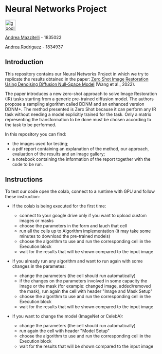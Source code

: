 # Neural Networks Project

<a href="https://colab.research.google.com/drive/1FGNRza91UraR57K0O89zJTVyF6FvWtJq"><img src="https://colab.research.google.com/assets/colab-badge.svg" alt="google colab logo" height=35px></a>

[Andrea Mazzitelli](https://www.linkedin.com/in/andrea-mazzitelli/) - 1835022

[Andrea Rodriguez](https://www.linkedin.com/in/andrea-rod/) - 1834937

## Introduction
This repository contains our Neural Networks Project in which we try to replicate the results obtained in the paper: [Zero Shot Image Restoration Using Denoising Diffusion Null-Space Model](https://arxiv.org/pdf/2212.00490.pdf) (Wang et al., 2022).

The paper introduces a new zero-shot approach to solve Image Restoration (IR) tasks starting from a generic pre-trained diffusion model. The authors propose a sampling algorithm called DDNM and an enhanced version DDNM+.
The method presented is Zero Shot because it can perform any IR task without needing a model explicitly trained for the task. Only a matrix representing the transformation to be done must be chosen according to the task to be performed.

In this repository you can find:
- the images used for testing;
- a pdf report containing an explanation of the method, our approach, evaluation of the results and an image gallery;
- a notebook containing the information of the report together with the code to be run.

## Instructions

To test our code open the colab, connect to a runtime with GPU and follow these instruction:

- If the colab is being executed for the first time:
  - connect to your google drive only if you want to upload custom images or masks
  - choose the parameters in the form and lauch that cell
  - run all the cells up to Algorithm implementation (it may take some minutes to download the pre-trained models)
  - choose the algorithm to use and run the corresponding cell in the Execution block
  - wait for the results that will be shown compared to the input image

- If you already run any algorithm and want to run again with some changes in the parametes:
  - change the parameters (the cell should run automatically)
  - if the changes on the parameters involved in some capacity the image or the mask (for example: changed image, added/removed the mask), run again the cell with header "Image and Mask Setup"
  - choose the algorithm to use and run the corresponding cell in the Execution block
  - wait for the results that will be shown compared to the input image

- If you want to change the model (ImageNet or CelebA):
  - change the parameters (the cell should run automatically)
  - run again the cell with header "Model Setup"
  - choose the algorithm to use and run the corresponding cell in the Execution block
  - wait for the results that will be shown compared to the input image
